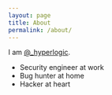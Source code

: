 ```yaml
---
layout: page
title: About
permalink: /about/
---
```


I am [@_hyperlogic](https://twitter.com/_hyperlogic).

- Security engineer at work
- Bug hunter at home
- Hacker at heart
